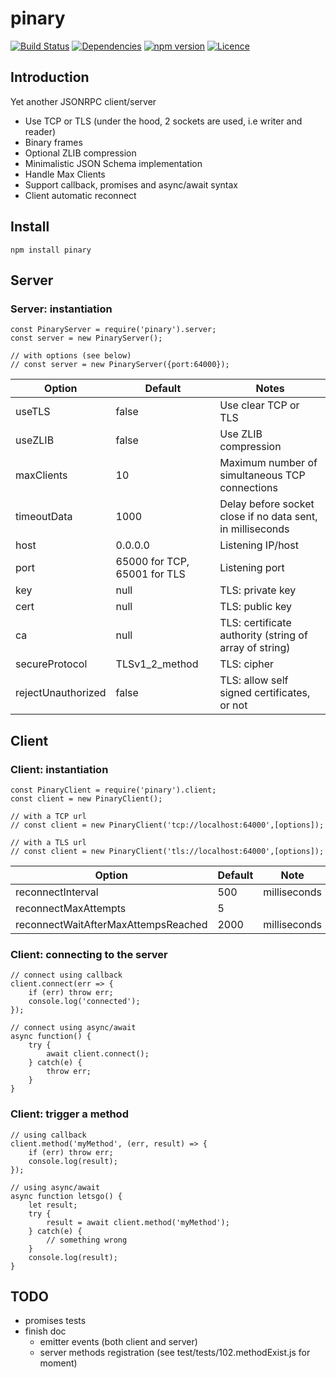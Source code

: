 # pinary

[![Build Status](https://secure.travis-ci.org/eviltik/pinary.png)](http://travis-ci.org/eviltik/pinary)
[![Dependencies](https://david-dm.org/eviltik/pinary.svg)](https://david-dm.org/eviltik/pinary)
[![npm version](https://badge.fury.io/js/pinary.svg)](https://badge.fury.io/js/pinary)
[![Licence](https://badges.frapsoft.com/os/mit/mit.svg?v=102)](https://github.com/ellerbrock/open-source-badge/)


## Introduction

Yet another JSONRPC client/server

* Use TCP or TLS (under the hood, 2 sockets are used, i.e writer and reader)
* Binary frames
* Optional ZLIB compression
* Minimalistic JSON Schema implementation
* Handle Max Clients
* Support callback, promises and async/await syntax
* Client automatic reconnect

## Install

```
npm install pinary
```

## Server

### Server: instantiation

```
const PinaryServer = require('pinary').server;
const server = new PinaryServer();

// with options (see below)
// const server = new PinaryServer({port:64000});

```

| Option                | Default                       |  Notes  
|-----------------------|-------------------------------|----------------
| useTLS                | false                         | Use clear TCP or TLS    
| useZLIB               | false                         | Use ZLIB compression
| maxClients            | 10                            | Maximum number of simultaneous TCP connections
| timeoutData           | 1000                          | Delay before socket close if no data sent, in milliseconds
| host                  | 0.0.0.0                       | Listening IP/host
| port                  | 65000 for TCP, 65001 for TLS  | Listening port
| key                   | null                          | TLS: private key
| cert                  | null                          | TLS: public key
| ca                    | null                          | TLS: certificate authority (string of array of string)
| secureProtocol        | TLSv1_2_method                | TLS: cipher
| rejectUnauthorized    | false                         | TLS: allow self signed certificates, or not

## Client

### Client: instantiation
```
const PinaryClient = require('pinary').client;
const client = new PinaryClient();

// with a TCP url
// const client = new PinaryClient('tcp://localhost:64000',[options]);

// with a TLS url
// const client = new PinaryClient('tls://localhost:64000',[options]);
```
| Option                                | Default                       | Note |      
|---------------------------------------|-------------------------------|------|
| reconnectInterval                     | 500                           | milliseconds   |
| reconnectMaxAttempts                  | 5                             |                |
| reconnectWaitAfterMaxAttempsReached   | 2000                          | milliseconds   |

### Client: connecting to the server
```
// connect using callback
client.connect(err => {
    if (err) throw err;
    console.log('connected');
});

// connect using async/await
async function() {
    try {
        await client.connect();
    } catch(e) {
        throw err;
    }
}

```

### Client: trigger a method

```
// using callback
client.method('myMethod', (err, result) => {
    if (err) throw err;
    console.log(result);
});

// using async/await
async function letsgo() {
    let result;
    try {
        result = await client.method('myMethod');
    } catch(e) {
        // something wrong
    }
    console.log(result);
}
```

## TODO
* promises tests
* finish doc
  * emitter events (both client and server)
  * server methods registration (see test/tests/102.methodExist.js for moment)
